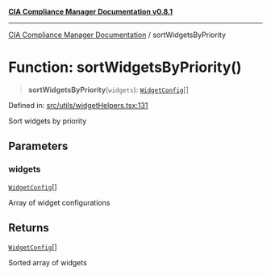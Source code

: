 [**CIA Compliance Manager Documentation v0.8.1**](../README.md)

***

[CIA Compliance Manager Documentation](../globals.md) / sortWidgetsByPriority

# Function: sortWidgetsByPriority()

> **sortWidgetsByPriority**(`widgets`): [`WidgetConfig`](../interfaces/WidgetConfig.md)[]

Defined in: [src/utils/widgetHelpers.tsx:131](https://github.com/Hack23/cia-compliance-manager/blob/aea527f1006de96602c10bb201453301cffe7b07/src/utils/widgetHelpers.tsx#L131)

Sort widgets by priority

## Parameters

### widgets

[`WidgetConfig`](../interfaces/WidgetConfig.md)[]

Array of widget configurations

## Returns

[`WidgetConfig`](../interfaces/WidgetConfig.md)[]

Sorted array of widgets
